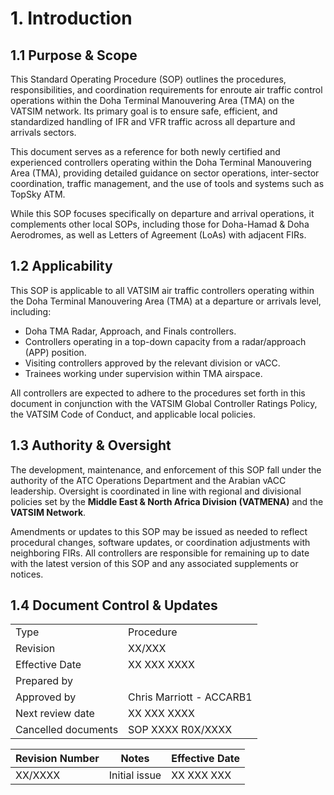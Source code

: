 # 1. Introduction
## 1.1 Purpose & Scope
This Standard Operating Procedure (SOP) outlines the procedures, responsibilities, and coordination requirements for enroute air traffic control operations within the Doha Terminal Manouvering Area (TMA) on the VATSIM network. Its primary goal is to ensure safe, efficient, and standardized handling of IFR and VFR traffic across all departure and arrivals sectors.

This document serves as a reference for both newly certified and experienced controllers operating within the Doha Terminal Manouvering Area (TMA), providing detailed guidance on sector operations, inter-sector coordination, traffic management, and the use of tools and systems such as TopSky ATM.

While this SOP focuses specifically on departure and arrival operations, it complements other local SOPs, including those for Doha-Hamad & Doha Aerodromes, as well as Letters of Agreement (LoAs) with adjacent FIRs.

## 1.2 Applicability
This SOP is applicable to all VATSIM air traffic controllers operating within the Doha Terminal Manouvering Area (TMA) at a departure or arrivals level, including:

- Doha TMA Radar, Approach, and Finals controllers.
- Controllers operating in a top-down capacity from a radar/approach (APP) position.
- Visiting controllers approved by the relevant division or vACC.
- Trainees working under supervision within TMA airspace.

All controllers are expected to adhere to the procedures set forth in this document in conjunction with the VATSIM Global Controller Ratings Policy, the VATSIM Code of Conduct, and applicable local policies.

## 1.3 Authority & Oversight
The development, maintenance, and enforcement of this SOP fall under the authority of the ATC Operations Department and the Arabian vACC leadership. Oversight is coordinated in line with regional and divisional policies set by the **Middle East & North Africa Division (VATMENA)** and the **VATSIM Network**.

Amendments or updates to this SOP may be issued as needed to reflect procedural changes, software updates, or coordination adjustments with neighboring FIRs. All controllers are responsible for remaining up to date with the latest version of this SOP and any associated supplements or notices.

## 1.4 Document Control & Updates
|                     |                                                   |
|---------------------|---------------------------------------------------|
|         Type        |                    Procedure                      |
|       Revision      |                     XX/XXX                        |
|    Effective Date   |                    XX XXX XXXX                    |
|     Prepared by     |                                                   |
|     Approved by     |             Chris Marriott - ACCARB1              |
|   Next review date  |                    XX XXX XXXX                    |
| Cancelled documents |                SOP XXXX R0X/XXXX                  |

<table><thead>
  <tr>
    <th>Revision Number</th>
    <th>Notes</th>
    <th>Effective Date</th>
  </tr></thead>
<tbody>
  <tr>
    <td>XX/XXXX</td>
    <td>Initial issue</td>
    <td>XX XXX XXX</td>
  </tr>
</tbody></table>